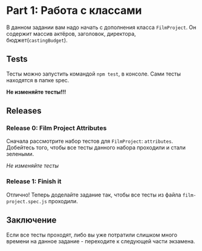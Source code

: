 # Part 1: Работа с классами

В данном задании вам надо начать с дополнения класса `FilmProject`. Он содержит массив актёров, заголовок, директора, бюджет(`castingBudget`).


## Tests

Тесты можно запустить командой `npm test`, в консоле. Cами тесты находятся в 
папке spec.

**Не изменяйте тесты!!!**

## Releases
### Release 0: Film Project Attributes

Сначала рассмотрите набор тестов для `FilmProject`: `attributes`. Добейтесь того, чтобы все тесты данного набора проходили и стали зелеными.

*Не изменяйте тесты*

### Release 1:  Finish it

Отлично! Теперь доделайте задание так, чтобы все тесты из файла `film-project.spec.js` проходили.

## Заключение
Если все тесты проходят, либо вы уже потратили слишком много времени на данное задание - переходите к следующей части экзамена.
